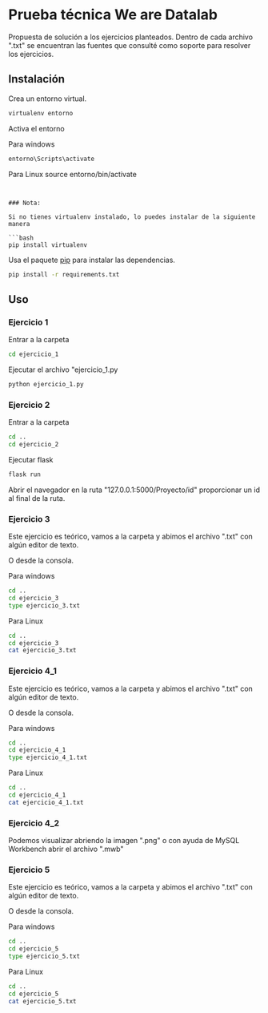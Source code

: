 # Prueba técnica We are Datalab

Propuesta de solución a los ejercicios planteados.
Dentro de cada archivo ".txt" se encuentran las fuentes que consulté como soporte para resolver los ejercicios.

## Instalación

Crea un entorno virtual.

```bash
virtualenv entorno
```
Activa el entorno

Para windows
```bash
entorno\Scripts\activate
```

Para Linux
source entorno/bin/activate
```


### Nota:

Si no tienes virtualenv instalado, lo puedes instalar de la siguiente manera

```bash
pip install virtualenv
```

Usa el paquete [pip](https://pip.pypa.io/en/stable/) para instalar las dependencias.

```bash
pip install -r requirements.txt
```

## Uso

### Ejercicio 1

Entrar a la carpeta

```bash
cd ejercicio_1
```

Ejecutar el archivo "ejercicio_1.py

```bash
python ejercicio_1.py
```

### Ejercicio 2

Entrar a la carpeta

```bash
cd ..
cd ejercicio_2
```

Ejecutar flask

```bash
flask run
```

Abrir el navegador en la ruta "127.0.0.1:5000/Proyecto/id" proporcionar un id al final de la ruta.

### Ejercicio 3

Este ejercicio es teórico, vamos a la carpeta y abimos el archivo ".txt" con algún editor de texto.

O desde la consola.

Para windows
```bash
cd ..
cd ejercicio_3
type ejercicio_3.txt
```

Para Linux
```bash
cd ..
cd ejercicio_3
cat ejercicio_3.txt
```

### Ejercicio 4_1

Este ejercicio es teórico, vamos a la carpeta y abimos el archivo ".txt" con algún editor de texto.

O desde la consola.

Para windows
```bash
cd ..
cd ejercicio_4_1
type ejercicio_4_1.txt
```

Para Linux
```bash
cd ..
cd ejercicio_4_1
cat ejercicio_4_1.txt
```

### Ejercicio 4_2

Podemos visualizar abriendo la imagen ".png" o con ayuda de MySQL Workbench abrir el archivo ".mwb"

### Ejercicio 5

Este ejercicio es teórico, vamos a la carpeta y abimos el archivo ".txt" con algún editor de texto.

O desde la consola.

Para windows
```bash
cd ..
cd ejercicio_5
type ejercicio_5.txt
```

Para Linux
```bash
cd ..
cd ejercicio_5
cat ejercicio_5.txt
```
